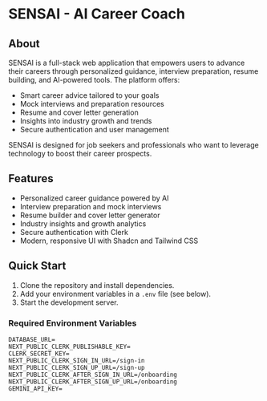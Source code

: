 

# SENSAI - AI Career Coach 

## About
SENSAI is a full-stack web application that empowers users to advance their careers through personalized guidance, interview preparation, resume building, and AI-powered tools. The platform offers:

- Smart career advice tailored to your goals
- Mock interviews and preparation resources
- Resume and cover letter generation
- Insights into industry growth and trends
- Secure authentication and user management

SENSAI is designed for job seekers and professionals who want to leverage technology to boost their career prospects.

## Features
- Personalized career guidance powered by AI
- Interview preparation and mock interviews
- Resume builder and cover letter generator
- Industry insights and growth analytics
- Secure authentication with Clerk
- Modern, responsive UI with Shadcn and Tailwind CSS

## Quick Start
1. Clone the repository and install dependencies.
2. Add your environment variables in a `.env` file (see below).
3. Start the development server.

### Required Environment Variables
```
DATABASE_URL=
NEXT_PUBLIC_CLERK_PUBLISHABLE_KEY=
CLERK_SECRET_KEY=
NEXT_PUBLIC_CLERK_SIGN_IN_URL=/sign-in
NEXT_PUBLIC_CLERK_SIGN_UP_URL=/sign-up
NEXT_PUBLIC_CLERK_AFTER_SIGN_IN_URL=/onboarding
NEXT_PUBLIC_CLERK_AFTER_SIGN_UP_URL=/onboarding
GEMINI_API_KEY=
```